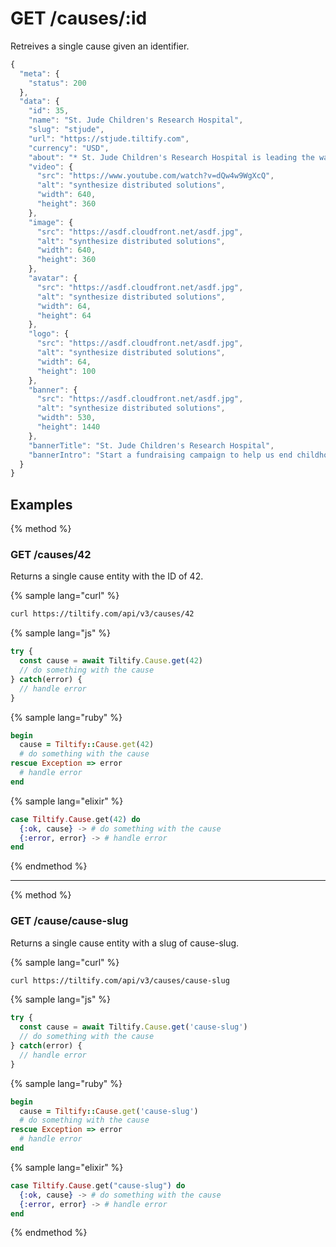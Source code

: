 # GET /causes/:id

Retreives a single cause given an identifier.

```js
{
  "meta": {
    "status": 200
  },
  "data": {
    "id": 35,
    "name": "St. Jude Children's Research Hospital",
    "slug": "stjude",
    "url": "https://stjude.tiltify.com",
    "currency": "USD",
    "about": "* St. Jude Children's Research Hospital is leading the way the\nworld understands, treats and defeats childhood cancer and other\nlife-threatening diseases.  \n* Your support helps ensure that families never receive a bill\nfrom St. Jude for treatment, travel, housing or food -- because all a family\nshould worry about is helping their child live.  \n* St. Jude has helped push the childhood cancer survival rate\nfrom less than 20% when we opened to 80% today. We won't stop until no child\ndies from cancer.",
    "video": {
      "src": "https://www.youtube.com/watch?v=dQw4w9WgXcQ",
      "alt": "synthesize distributed solutions",
      "width": 640,
      "height": 360
    },
    "image": {
      "src": "https://asdf.cloudfront.net/asdf.jpg",
      "alt": "synthesize distributed solutions",
      "width": 640,
      "height": 360
    },
    "avatar": {
      "src": "https://asdf.cloudfront.net/asdf.jpg",
      "alt": "synthesize distributed solutions",
      "width": 64,
      "height": 64
    },
    "logo": {
      "src": "https://asdf.cloudfront.net/asdf.jpg",
      "alt": "synthesize distributed solutions",
      "width": 64,
      "height": 100
    },
    "banner": {
      "src": "https://asdf.cloudfront.net/asdf.jpg",
      "alt": "synthesize distributed solutions",
      "width": 530,
      "height": 1440
    },
    "bannerTitle": "St. Jude Children's Research Hospital",
    "bannerIntro": "Start a fundraising campaign to help us end childhood cancer."
  }
}
```

## Examples

{% method %}
### GET /causes/42
Returns a single cause entity with the ID of 42.

{% sample lang="curl" %}
```bash
curl https://tiltify.com/api/v3/causes/42
```

{% sample lang="js" %}
```js
try {
  const cause = await Tiltify.Cause.get(42)
  // do something with the cause
} catch(error) {
  // handle error
}
```

{% sample lang="ruby" %}
```ruby
begin
  cause = Tiltify::Cause.get(42)
  # do something with the cause
rescue Exception => error
  # handle error
end
```

{% sample lang="elixir" %}
```elixir
case Tiltify.Cause.get(42) do
  {:ok, cause} -> # do something with the cause
  {:error, error} -> # handle error
end
```

{% endmethod %}

---

{% method %}
### GET /cause/cause-slug
Returns a single cause entity with a slug of cause-slug.

{% sample lang="curl" %}
```bash
curl https://tiltify.com/api/v3/causes/cause-slug
```

{% sample lang="js" %}
```js
try {
  const cause = await Tiltify.Cause.get('cause-slug')
  // do something with the cause
} catch(error) {
  // handle error
}
```

{% sample lang="ruby" %}
```ruby
begin
  cause = Tiltify::Cause.get('cause-slug')
  # do something with the cause
rescue Exception => error
  # handle error
end
```

{% sample lang="elixir" %}
```elixir
case Tiltify.Cause.get("cause-slug") do
  {:ok, cause} -> # do something with the cause
  {:error, error} -> # handle error
end
```

{% endmethod %}
